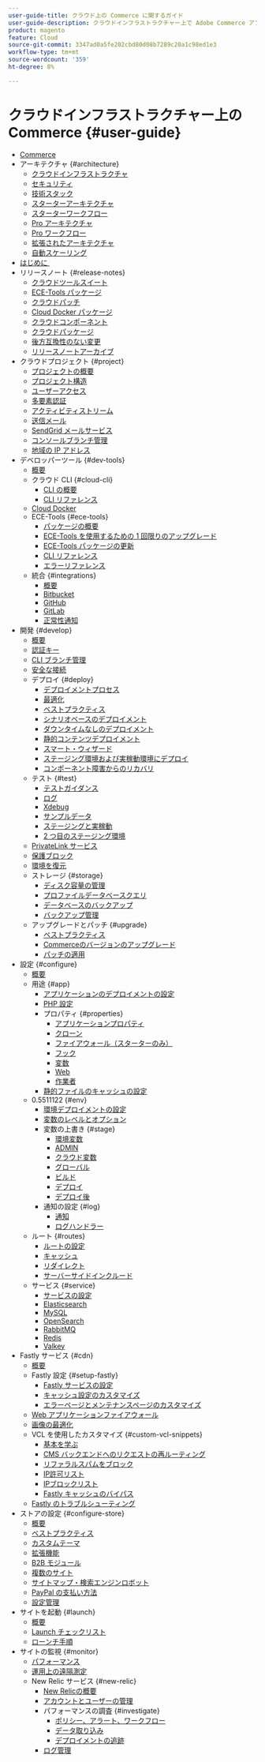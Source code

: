 ```yaml
---
user-guide-title: クラウド上の Commerce に関するガイド
user-guide-description: クラウドインフラストラクチャー上で Adobe Commerce アプリケーションを管理する方法について説明します。
product: magento
feature: Cloud
source-git-commit: 3347ad0a5fe202cbd80d08b7289c20a1c98ed1e3
workflow-type: tm+mt
source-wordcount: '359'
ht-degree: 8%

---
```



# クラウドインフラストラクチャー上のCommerce {#user-guide}

+ [Commerce](overview.md)
+ アーキテクチャ {#architecture}
   + [クラウドインフラストラクチャ](architecture/cloud-architecture.md)
   + [セキュリティ](architecture/security.md)
   + [技術スタック](architecture/tech-stack.md)
   + [スターターアーキテクチャ](architecture/starter-architecture.md)
   + [スターターワークフロー](architecture/starter-develop-deploy-workflow.md)
   + [Pro アーキテクチャ](architecture/pro-architecture.md)
   + [Pro ワークフロー](architecture/pro-develop-deploy-workflow.md)
   + [拡張されたアーキテクチャ](architecture/scaled-architecture.md)
   + [自動スケーリング](architecture/autoscaling.md)
+ [&#x200B; はじめに &#x200B;](https://experienceleague.adobe.com/docs/commerce-on-cloud/start/overview.html?lang=ja)
+ リリースノート {#release-notes}
   + [クラウドツールスイート](release-notes/cloud-tools-suite.md)
   + [ECE-Tools パッケージ](release-notes/ece-tools-package.md)
   + [クラウドパッチ](release-notes/cloud-patches.md)
   + [Cloud Docker パッケージ](release-notes/cloud-docker.md)
   + [クラウドコンポーネント](release-notes/cloud-components.md)
   + [クラウドパッケージ](release-notes/cloud-packages.md)
   + [後方互換性のない変更](release-notes/backward-incompatible-changes.md)
   + [リリースノートアーカイブ](release-notes/cloud-release-archive.md)
+ クラウドプロジェクト {#project}
   + [プロジェクトの概要](project/overview.md)
   + [プロジェクト構造](project/file-structure.md)
   + [ユーザーアクセス](project/user-access.md)
   + [多要素認証](project/multi-factor-authentication.md)
   + [アクティビティストリーム](project/activity-stream.md)
   + [送信メール](project/outgoing-emails.md)
   + [SendGrid メールサービス](project/sendgrid.md)
   + [コンソールブランチ管理](project/console-branches.md)
   + [地域の IP アドレス](project/regional-ip-addresses.md)
+ デベロッパーツール {#dev-tools}
   + [概要](dev-tools/overview.md)
   + クラウド CLI {#cloud-cli}
      + [CLI の概要](dev-tools/cloud-cli-overview.md)
      + [CLI リファレンス](dev-tools/cloud-cli-reference.md)
   + [Cloud Docker](dev-tools/cloud-docker.md)
   + ECE-Tools {#ece-tools}
      + [パッケージの概要](dev-tools/package-overview.md)
      + [ECE-Tools を使用するための 1 回限りのアップグレード](dev-tools/install-package.md)
      + [ECE-Tools パッケージの更新](dev-tools/update-package.md)
      + [CLI リファレンス](dev-tools/ece-tools-cli-reference.md)
      + [エラーリファレンス](dev-tools/error-reference.md)
   + 統合 {#integrations}
      + [概要](integrations/overview.md)
      + [Bitbucket](integrations/bitbucket.md)
      + [GitHub](integrations/github.md)
      + [GitLab](integrations/gitlab.md)
      + [正常性通知](integrations/health-notifications.md)
+ 開発 {#develop}
   + [概要](development/overview.md)
   + [認証キー](development/authentication-keys.md)
   + [CLI ブランチ管理](development/cli-branches.md)
   + [安全な接続](development/secure-connections.md)
   + デプロイ {#deploy}
      + [デプロイメントプロセス](deploy/process.md)
      + [最適化](deploy/optimization.md)
      + [ベストプラクティス](deploy/best-practices.md)
      + [シナリオベースのデプロイメント](deploy/scenario-based.md)
      + [ダウンタイムなしのデプロイメント](deploy/reduce-downtime.md)
      + [静的コンテンツデプロイメント](deploy/static-content.md)
      + [スマート・ウィザード](deploy/smart-wizards.md)
      + [ステージング環境および実稼動環境にデプロイ](deploy/staging-production.md)
      + [コンポーネント障害からのリカバリ](deploy/recover-failed-deployment.md)
   + テスト {#test}
      + [テストガイダンス](test/guidance.md)
      + [ログ](test/log-locations.md)
      + [Xdebug](test/debug.md)
      + [サンプルデータ](test/sample-data.md)
      + [ステージングと実稼動](test/staging-and-production.md)
      + [2 つ目のステージング環境](test/second-staging.md)
   + [PrivateLink サービス](development/privatelink-service.md)
   + [保護ブロック](development/protective-block.md)
   + [環境を復元](development/restore-environment.md)
   + ストレージ {#storage}
      + [ディスク容量の管理](storage/manage-disk-space.md)
      + [プロファイルデータベースクエリ](storage/profile-database-queries.md)
      + [データベースのバックアップ](storage/database-dump.md)
      + [バックアップ管理](storage/snapshots.md)
   + アップグレードとパッチ {#upgrade}
      + [ベストプラクティス](development/best-practices.md)
      + [Commerceのバージョンのアップグレード](development/commerce-version.md)
      + [パッチの適用](development/apply-patches.md)
+ 設定 {#configure}
   + [概要](environment/overview.md)
   + 用途 {#app}
      + [アプリケーションのデプロイメントの設定](application/configure-app-yaml.md)
      + [PHP 設定](application/php-settings.md)
      + プロパティ {#properties}
         + [アプリケーションプロパティ](application/properties.md)
         + [クローン](application/crons-property.md)
         + [ファイアウォール（スターターのみ）](application/firewall-property.md)
         + [フック](application/hooks-property.md)
         + [変数](application/variables-property.md)
         + [Web](application/web-property.md)
         + [作業者](application/workers-property.md)
      + [静的ファイルのキャッシュの設定](application/set-cache.md)
   + 0.5511122 {#env}
      + [環境デプロイメントの設定](environment/configure-env-yaml.md)
      + [変数のレベルとオプション](environment/variable-levels.md)
      + 変数の上書き {#stage}
         + [環境変数](environment/variables-intro.md)
         + [ADMIN](environment/variables-admin.md)
         + [クラウド変数](environment/variables-cloud.md)
         + [グローバル](environment/variables-global.md)
         + [ビルド](environment/variables-build.md)
         + [デプロイ](environment/variables-deploy.md)
         + [デプロイ後](environment/variables-post-deploy.md)
      + 通知の設定 {#log}
         + [通知](environment/set-up-notifications.md)
         + [ログハンドラー](environment/log-handlers.md)
   + ルート {#routes}
      + [ルートの設定](routes/routes-yaml.md)
      + [キャッシュ](routes/caching.md)
      + [リダイレクト](routes/redirects.md)
      + [サーバーサイドインクルード](routes/server-side-includes.md)
   + サービス {#service}
      + [サービスの設定](services/services-yaml.md)
      + [Elasticsearch](services/elasticsearch.md)
      + [MySQL](services/mysql.md)
      + [OpenSearch](services/opensearch.md)
      + [RabbitMQ](services/rabbitmq.md)
      + [Redis](services/redis.md)
      + [Valkey](services/valkey.md)
+ Fastly サービス {#cdn}
   + [概要](cdn/fastly.md)
   + Fastly 設定 {#setup-fastly}
      + [Fastly サービスの設定](cdn/fastly-configuration.md)
      + [キャッシュ設定のカスタマイズ](cdn/fastly-custom-cache-configuration.md)
      + [エラーページとメンテナンスページのカスタマイズ](cdn/fastly-custom-response.md)
   + [Web アプリケーションファイアウォール](cdn/fastly-waf-service.md)
   + [画像の最適化](cdn/fastly-image-optimization.md)
   + VCL を使用したカスタマイズ {#custom-vcl-snippets}
      + [基本を学ぶ](cdn/fastly-vcl-custom-snippets.md)
      + [CMS バックエンドへのリクエストの再ルーティング](cdn/fastly-vcl-wordpress.md)
      + [リファラルスパムをブロック](cdn/fastly-vcl-badreferer.md)
      + [IP許可リスト](cdn/fastly-vcl-allowlist.md)
      + [IPブロックリスト](cdn/fastly-vcl-blocking.md)
      + [Fastly キャッシュのバイパス](cdn/fastly-vcl-bypass-to-origin.md)
   + [Fastly のトラブルシューティング](cdn/fastly-troubleshooting.md)
+ ストアの設定 {#configure-store}
   + [概要](store/overview.md)
   + [ベストプラクティス](store/best-practices.md)
   + [カスタムテーマ](store/custom-theme.md)
   + [拡張機能](store/extensions.md)
   + [B2B モジュール](store/b2b-module.md)
   + [複数のサイト](store/multiple-sites.md)
   + [サイトマップ・検索エンジンロボット](store/robots-sitemap.md)
   + [PayPal の支払い方法](store/paypal.md)
   + [設定管理](store/store-settings.md)
+ サイトを起動 {#launch}
   + [概要](launch/overview.md)
   + [Launch チェックリスト](launch/checklist.md)
   + [ローンチ手順](launch/steps.md)
+ サイトの監視 {#monitor}
   + [パフォーマンス](monitor/performance.md)
   + [運用上の遠隔測定](monitor/operational-telemetry.md)
   + New Relic サービス {#new-relic}
      + [New Relicの概要](monitor/new-relic-service.md)
      + [アカウントとユーザーの管理](monitor/account-management.md)
      + パフォーマンスの調査 {#investigate}
         + [ポリシー、アラート、ワークフロー](monitor/investigate-performance.md)
         + [データ取り込み](monitor/ingest-data.md)
         + [デプロイメントの追跡](monitor/track-deployments.md)
      + [ログ管理](monitor/log-management.md)
